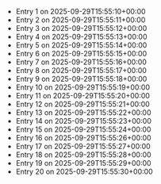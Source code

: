 - Entry 1 on 2025-09-29T15:55:10+00:00
- Entry 2 on 2025-09-29T15:55:11+00:00
- Entry 3 on 2025-09-29T15:55:12+00:00
- Entry 4 on 2025-09-29T15:55:13+00:00
- Entry 5 on 2025-09-29T15:55:14+00:00
- Entry 6 on 2025-09-29T15:55:15+00:00
- Entry 7 on 2025-09-29T15:55:16+00:00
- Entry 8 on 2025-09-29T15:55:17+00:00
- Entry 9 on 2025-09-29T15:55:18+00:00
- Entry 10 on 2025-09-29T15:55:19+00:00
- Entry 11 on 2025-09-29T15:55:20+00:00
- Entry 12 on 2025-09-29T15:55:21+00:00
- Entry 13 on 2025-09-29T15:55:22+00:00
- Entry 14 on 2025-09-29T15:55:23+00:00
- Entry 15 on 2025-09-29T15:55:24+00:00
- Entry 16 on 2025-09-29T15:55:26+00:00
- Entry 17 on 2025-09-29T15:55:27+00:00
- Entry 18 on 2025-09-29T15:55:28+00:00
- Entry 19 on 2025-09-29T15:55:29+00:00
- Entry 20 on 2025-09-29T15:55:30+00:00
